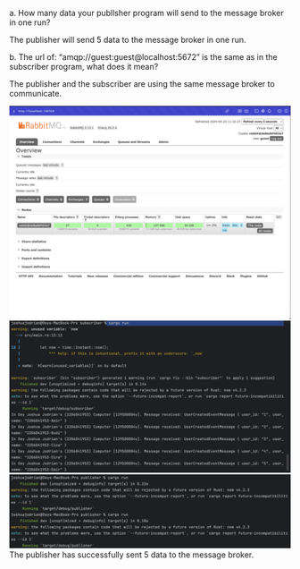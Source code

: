 a. How many data your publlsher program will send to the message broker in one run?

The publisher will send 5 data to the message broker in one run.

b. The url of: “amqp://guest:guest@localhost:5672” is the same as in the subscriber program, what does it mean?

The publisher and the subscriber are using the same message broker to communicate.


![rabbit.png](img%2Frabbit.png)
![Screen Shot 2024-04-23 at 11.44.38.png](img%2FScreen%20Shot%202024-04-23%20at%2011.44.38.png)
![Screen Shot 2024-04-23 at 11.44.55.png](img%2FScreen%20Shot%202024-04-23%20at%2011.44.55.png)
The publisher has successfully sent 5 data to the message broker.

